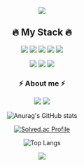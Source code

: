 



<p align="center">
  <img src="https://capsule-render.vercel.app/api?type=wave&color=3DDC84&height=300&section=header&text=KANG MIN&fontSize=70" />
</p>
<h2 align="center">🔥 My Stack 🔥</h2>

<p align="center" float="left">
<img src="https://img.shields.io/badge/react-40AEF0?style=for-the-badge&logo=React&logoColor=white">
<img src="https://img.shields.io/badge/html5-E34F26?style=for-the-badge&logo=html5&logoColor=white">
<img src="https://img.shields.io/badge/CSS-1572B6?style=for-the-badge&logo=CSS3&logoColor=white">
<img src="https://img.shields.io/badge/JavaScript-F7DF1E?style=for-the-badge&logo=JavaScript&logoColor=black">
<img src="https://img.shields.io/badge/python-3670A0?style=for-the-badge&logo=python&logoColor=FF9E0F">
<div align = center>
  <img src="https://img.shields.io/badge/redux-764ABC?style=for-the-badge&logo=redux&logoColor=white">
  <img src="https://img.shields.io/badge/figma-F24E1E?style=for-the-badge&logo=redux&logoColor=white">
  <img src="https://img.shields.io/badge/styledcomponents-DB7093?style=for-the-badge&logo=styledcomponents&logoColor=white">
</div>


</p>
<h3 align="center">⚡️ About me ⚡️ </h3>
<p align="center" float="left">
<a href=https://groloper.tistory.com/><img src="https://img.shields.io/badge/Tistory-FFB80B?style=flat-square&logo=Tistory&logoColor=white&link=https://www.instagram.com/ryu_ri_m/?hl=ko"/></a>
<a href="mailto:moomin97@gmail.com"><img src="https://img.shields.io/badge/gmail-EA4335?style=flat-square&logo=gmail&logoColor=white&link=https://www.instagram.com/ryu_ri_m/?hl=ko"/></a>
</p>


<div align="center">

![Anurag's GitHub stats](https://github-readme-stats.vercel.app/api?username=moomin97&show_icons=true&theme=graywhite)
  
</div>


<div align = center>
  
[![Solved.ac Profile](http://mazassumnida.wtf/api/v2/generate_badge?boj=tong716)](https://solved.ac/tong716/)

</div>


<div align = center>

![Top Langs](https://github-readme-stats.vercel.app/api/top-langs/?username=moomin97&layout=compact&theme=graywhite)
  
</div>


<div align="center">

<a align="center" href="https://hits.seeyoufarm.com"><img src="https://hits.seeyoufarm.com/api/count/incr/badge.svg?url=https%3A%2F%2Fgithub.com%2Fmoomin97&count_bg=%23FBCEB1&title_bg=%23FFC0B1&icon=wechat.svg&icon_color=%23FFFFFF&title=hits&edge_flat=false"/></a>

</div>



